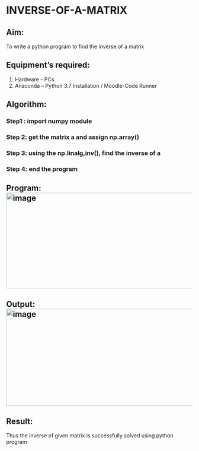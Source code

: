 # INVERSE-OF-A-MATRIX
## Aim:
To write a python program to find the inverse of a matrix
## Equipment’s required:
1. 	Hardware – PCs
2. 	Anaconda – Python 3.7 Installation / Moodle-Code Runner
## Algorithm:
### Step1 : import numpy module
### Step 2: get the matrix a and assign np.array()
### Step 3: using the np.linalg,inv(), find the inverse of a
### Step 4: end the program

## Program:<img width="635" height="258" alt="image" src="https://github.com/user-attachments/assets/473d48b3-2ea4-43bc-84a2-062769354d95" />

## Output:<img width="977" height="262" alt="image" src="https://github.com/user-attachments/assets/fa68e5c8-f523-40c5-b582-a7c2213c9245" />

## Result:
Thus the inverse of given matrix is successfully solved using python program

